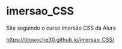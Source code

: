 # imersao_CSS
Site seguindo o curso Imersão CSS da Alura

https://titowoche30.github.io/imersao_CSS/
